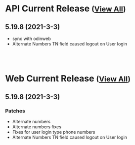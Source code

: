 
# API Current Release <small>([View All](/API.md))</small>
## 5.19.8 (2021-3-3)
- sync with odinweb
- Alternate Numbers TN field caused logout on User login

<br><br>
# Web Current Release <small>([View All](/Web.md))</small>
## 5.19.8 (2021-3-3)
### Patches 

- Alternate numbers
- Alternate numbers fixes
- Fixes for user login type phone numbers
- Alternate Numbers TN field caused logout on User login

  